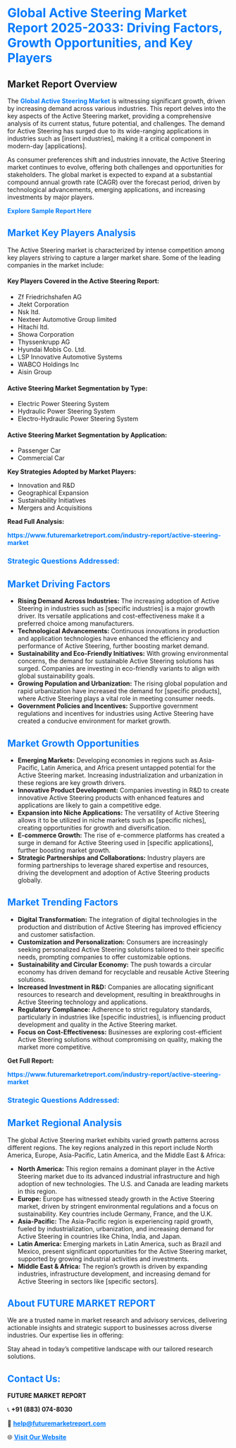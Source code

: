 <h1 style="color: #007BFF;">Global Active Steering Market Report 2025-2033: Driving Factors, Growth Opportunities, and Key Players</h1>

<section id="overview">
<h2>Market Report Overview</h2>
<p>The <a href="https://www.futuremarketreport.com/industry-report/active-steering-market" style="color: #007BFF; text-decoration: none;"><strong>Global Active Steering Market</strong></a> is witnessing significant growth, driven by increasing demand across various industries. This report delves into the key aspects of the Active Steering market, providing a comprehensive analysis of its current status, future potential, and challenges. The demand for Active Steering has surged due to its wide-ranging applications in industries such as [insert industries], making it a critical component in modern-day [applications].</p>
<p>As consumer preferences shift and industries innovate, the Active Steering market continues to evolve, offering both challenges and opportunities for stakeholders. The global market is expected to expand at a substantial compound annual growth rate (CAGR) over the forecast period, driven by technological advancements, emerging applications, and increasing investments by major players.</p>
</section>

<section id="overview">
<p><a href="https://www.futuremarketreport.com/request-sample/reportId=41606" style="color: #007BFF; text-decoration: none;"><strong>Explore Sample Report Here</strong></a></p>
</section>

<section id="key-players">
<h2 style="color: #007BFF;">Market Key Players Analysis</h2>
<p>The Active Steering market is characterized by intense competition among key players striving to capture a larger market share. Some of the leading companies in the market include:</p>
<h4>Key Players Covered in the Active Steering Report:</h4>
<ul><li>Zf Friedrichshafen AG</li><li>Jtekt Corporation</li><li>Nsk ltd.</li><li>Nexteer Automotive Group limited</li><li>Hitachi ltd.</li><li>Showa Corporation</li><li>Thyssenkrupp AG</li><li>Hyundai Mobis Co. Ltd.</li><li>LSP Innovative Automotive Systems</li><li>WABCO Holdings Inc</li><li>Aisin Group</li></ul>
<h4>Active Steering Market Segmentation by Type:</h4>
<ul><li>Electric Power Steering System</li><li>Hydraulic Power Steering System</li><li>Electro-Hydraulic Power Steering System</li></ul>

<h4>Active Steering Market Segmentation by Application:</h4>
<ul><li>Passenger Car</li><li>Commercial Car</li></ul>
<p><strong>Key Strategies Adopted by Market Players:</strong></p>
<ul>
<li>Innovation and R&D</li>
<li>Geographical Expansion</li>
<li>Sustainability Initiatives</li>
<li>Mergers and Acquisitions</li>
</ul>
</section>

<section>
<p><strong>Read Full Analysis: </strong></p><a href="https://www.futuremarketreport.com/industry-report/active-steering-market" style="color: #007BFF; text-decoration: none;"><strong>https://www.futuremarketreport.com/industry-report/active-steering-market</strong></a>
<h3 style="color: #007BFF;">Strategic Questions Addressed:</h3>
</section>

<section id="driving-factors">
<h2 style="color: #007BFF;">Market Driving Factors</h2>
<ul>
<li><strong>Rising Demand Across Industries:</strong> The increasing adoption of Active Steering in industries such as [specific industries] is a major growth driver. Its versatile applications and cost-effectiveness make it a preferred choice among manufacturers.</li>
<li><strong>Technological Advancements:</strong> Continuous innovations in production and application technologies have enhanced the efficiency and performance of Active Steering, further boosting market demand.</li>
<li><strong>Sustainability and Eco-Friendly Initiatives:</strong> With growing environmental concerns, the demand for sustainable Active Steering solutions has surged. Companies are investing in eco-friendly variants to align with global sustainability goals.</li>
<li><strong>Growing Population and Urbanization:</strong> The rising global population and rapid urbanization have increased the demand for [specific products], where Active Steering plays a vital role in meeting consumer needs.</li>
<li><strong>Government Policies and Incentives:</strong> Supportive government regulations and incentives for industries using Active Steering have created a conducive environment for market growth.</li>
</ul>
</section>

<section id="growth-opportunities">
<h2 style="color: #007BFF;">Market Growth Opportunities</h2>
<ul>
<li><strong>Emerging Markets:</strong> Developing economies in regions such as Asia-Pacific, Latin America, and Africa present untapped potential for the Active Steering market. Increasing industrialization and urbanization in these regions are key growth drivers.</li>
<li><strong>Innovative Product Development:</strong> Companies investing in R&D to create innovative Active Steering products with enhanced features and applications are likely to gain a competitive edge.</li>
<li><strong>Expansion into Niche Applications:</strong> The versatility of Active Steering allows it to be utilized in niche markets such as [specific niches], creating opportunities for growth and diversification.</li>
<li><strong>E-commerce Growth:</strong> The rise of e-commerce platforms has created a surge in demand for Active Steering used in [specific applications], further boosting market growth.</li>
<li><strong>Strategic Partnerships and Collaborations:</strong> Industry players are forming partnerships to leverage shared expertise and resources, driving the development and adoption of Active Steering products globally.</li>
</ul>
</section>

<section id="trending-factors">
<h2 style="color: #007BFF;">Market Trending Factors</h2>
<ul>
<li><strong>Digital Transformation:</strong> The integration of digital technologies in the production and distribution of Active Steering has improved efficiency and customer satisfaction.</li>
<li><strong>Customization and Personalization:</strong> Consumers are increasingly seeking personalized Active Steering solutions tailored to their specific needs, prompting companies to offer customizable options.</li>
<li><strong>Sustainability and Circular Economy:</strong> The push towards a circular economy has driven demand for recyclable and reusable Active Steering solutions.</li>
<li><strong>Increased Investment in R&D:</strong> Companies are allocating significant resources to research and development, resulting in breakthroughs in Active Steering technology and applications.</li>
<li><strong>Regulatory Compliance:</strong> Adherence to strict regulatory standards, particularly in industries like [specific industries], is influencing product development and quality in the Active Steering market.</li>
<li><strong>Focus on Cost-Effectiveness:</strong> Businesses are exploring cost-efficient Active Steering solutions without compromising on quality, making the market more competitive.</li>
</ul>
</section>

<section>
<p><strong>Get Full Report: </strong></p><a href="https://www.futuremarketreport.com/industry-report/active-steering-market" style="color: #007BFF; text-decoration: none;"><strong>https://www.futuremarketreport.com/industry-report/active-steering-market</strong></a>
<h3 style="color: #007BFF;">Strategic Questions Addressed:</h3>
</section>


<section id="regional-analysis">
<h2 style="color: #007BFF;">Market Regional Analysis</h2>
<p>The global Active Steering market exhibits varied growth patterns across different regions. The key regions analyzed in this report include North America, Europe, Asia-Pacific, Latin America, and the Middle East & Africa:</p>
<ul>
<li><strong>North America:</strong> This region remains a dominant player in the Active Steering market due to its advanced industrial infrastructure and high adoption of new technologies. The U.S. and Canada are leading markets in this region.</li>
<li><strong>Europe:</strong> Europe has witnessed steady growth in the Active Steering market, driven by stringent environmental regulations and a focus on sustainability. Key countries include Germany, France, and the U.K.</li>
<li><strong>Asia-Pacific:</strong> The Asia-Pacific region is experiencing rapid growth, fueled by industrialization, urbanization, and increasing demand for Active Steering in countries like China, India, and Japan.</li>
<li><strong>Latin America:</strong> Emerging markets in Latin America, such as Brazil and Mexico, present significant opportunities for the Active Steering market, supported by growing industrial activities and investments.</li>
<li><strong>Middle East & Africa:</strong> The region’s growth is driven by expanding industries, infrastructure development, and increasing demand for Active Steering in sectors like [specific sectors].</li>
</ul>
</section>

<footer>
<h2 style="color: #007BFF;">About FUTURE MARKET REPORT</h2>
<p>We are a trusted name in market research and advisory services, delivering actionable insights and strategic support to businesses across diverse industries. Our expertise lies in offering:</p>

<p>Stay ahead in today’s competitive landscape with our tailored research solutions.</p>

<h2 style="color: #007BFF;">Contact Us:</h2>
<p><strong>FUTURE MARKET REPORT</strong></p>
<p>📞 <strong>+91 (883) 074-8030</strong></p>
<p>📧 <strong><a href="mailto:help@futuremarketreport.com" style="color: #007BFF;">help@futuremarketreport.com</a></strong></p>
<p>🌐 <strong><a href="https://www.futuremarketreport.com/" style="color: #007BFF;">Visit Our Website</a></strong></p>
</footer>